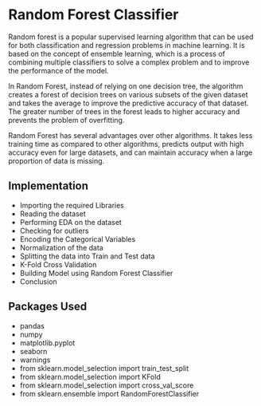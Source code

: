 # Random Forest Classifier
Random forest is a popular supervised learning algorithm that can be used for both classification and regression problems in machine learning. It is based on the concept of ensemble learning, which is a process of combining multiple classifiers to solve a complex problem and to improve the performance of the model.

In Random Forest, instead of relying on one decision tree, the algorithm creates a forest of decision trees on various subsets of the given dataset and takes the average to improve the predictive accuracy of that dataset. The greater number of trees in the forest leads to higher accuracy and prevents the problem of overfitting.

Random Forest has several advantages over other algorithms. It takes less training time as compared to other algorithms, predicts output with high accuracy even for large datasets, and can maintain accuracy when a large proportion of data is missing.

## Implementation
- Importing the required Libraries
- Reading the dataset
- Performing EDA on the dataset
- Checking for outliers
- Encoding the Categorical Variables 
- Normalization of the data
- Splitting the data into Train and Test data
- K-Fold Cross Validation
- Building Model using Random Forest Classifier
- Conclusion

## Packages Used
- pandas
- numpy
- matplotlib.pyplot
- seaborn
- warnings
- from sklearn.model_selection import train_test_split
- from sklearn.model_selection import KFold
- from sklearn.model_selection import cross_val_score
- from sklearn.ensemble import RandomForestClassifier

